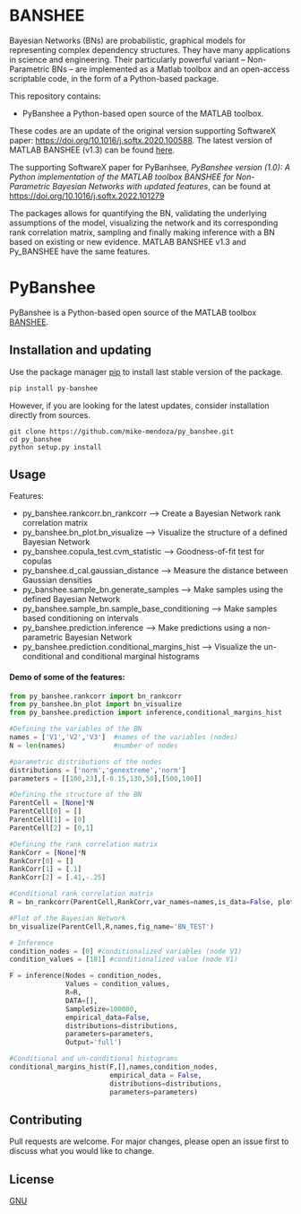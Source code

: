 # BANSHEE

Bayesian Networks (BNs) are probabilistic, graphical models for representing complex dependency structures. They have many applications in science and engineering. Their particularly powerful variant – Non-Parametric BNs – are  implemented as a Matlab toolbox and an open-access scriptable code, in the form of a Python-based package.

This repository contains:
* PyBanshee a Python-based open source of the MATLAB toolbox.

These codes are an update of the original version supporting SoftwareX paper: https://doi.org/10.1016/j.softx.2020.100588. The latest version of MATLAB BANSHEE (v1.3) can be found [here](https://github.com/mike-mendoza/matlab_banshee). 

The supporting SoftwareX paper for PyBanhsee, _PyBanshee version (1.0): A Python implementation of the MATLAB toolbox BANSHEE for Non-Parametric Bayesian Networks with updated features_, can be found at https://doi.org/10.1016/j.softx.2022.101279 

The packages allows for quantifying the BN, validating the underlying assumptions of the model, visualizing the network and its corresponding rank correlation matrix, sampling and finally making inference with a BN based on existing or new evidence. MATLAB BANSHEE v1.3 and Py_BANSHEE have the same features.

# PyBanshee

PyBanshee  is a Python-based open source of the MATLAB toolbox [BANSHEE](https://doi.org/10.1016/j.softx.2020.100588). 

## Installation and updating
Use the package manager [pip](https://pip.pypa.io/en/stable/) to install last stable version of the package. 

```bash
pip install py-banshee
```
However, if you are looking for the latest updates, consider installation directly from sources.
```
git clone https://github.com/mike-mendoza/py_banshee.git
cd py_banshee
python setup.py install
```

## Usage
Features:
* py_banshee.rankcorr.bn_rankcorr  --> Create a Bayesian Network rank correlation matrix 
* py_banshee.bn_plot.bn_visualize    --> Visualize the structure of a defined Bayesian Network
* py_banshee.copula_test.cvm_statistic      --> Goodness-of-fit test for copulas
* py_banshee.d_cal.gaussian_distance  --> Measure the distance between Gaussian densities
* py_banshee.sample_bn.generate_samples  --> Make samples using the defined Bayesian Network
* py_banshee.sample_bn.sample_base_conditioning --> Make samples based conditioning on intervals
* py_banshee.prediction.inference  --> Make predictions using a non-parametric Bayesian Network
* py_banshee.prediction.conditional_margins_hist  --> Visualize the un-conditional and conditional marginal histograms

#### Demo of some of the features:

```python
from py_banshee.rankcorr import bn_rankcorr
from py_banshee.bn_plot import bn_visualize
from py_banshee.prediction import inference,conditional_margins_hist

#Defining the variables of the BN
names = ['V1','V2','V3']  #names of the variables (nodes)
N = len(names) 		      #number of nodes

#parametric distributions of the nodes
distributions = ['norm','genextreme','norm']	
parameters = [[100,23],[-0.15,130,50],[500,100]]

#Defining the structure of the BN
ParentCell = [None]*N
ParentCell[0] = []
ParentCell[1] = [0]
ParentCell[2] = [0,1]

#Defining the rank correlation matrix
RankCorr = [None]*N
RankCorr[0] = []
RankCorr[1] = [.1]
RankCorr[2] = [.41,-.25]

#Conditional rank correlation matrix
R = bn_rankcorr(ParentCell,RankCorr,var_names=names,is_data=False, plot=True)

#Plot of the Bayesian Network
bn_visualize(ParentCell,R,names,fig_name='BN_TEST')

# Inference
condition_nodes = [0] #conditionalized variables (node V1)
condition_values = [181] #conditionalized value (node V1)

F = inference(Nodes = condition_nodes,
              Values = condition_values,
              R=R,
              DATA=[],
              SampleSize=100000,
              empirical_data=False, 
              distributions=distributions,
              parameters=parameters,
              Output='full')

#Conditional and un-conditional histograms 
conditional_margins_hist(F,[],names,condition_nodes,
                         empirical_data = False,
                         distributions=distributions,
                         parameters=parameters)
```
## Contributing
Pull requests are welcome. For major changes, please open an issue first to discuss what you would like to change.

## License
[GNU](https://choosealicense.com/licenses/gpl-3.0/)
